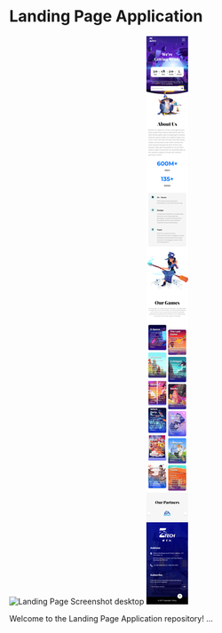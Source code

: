 # Landing Page Application

![Landing Page Screenshot desktop](./src/assets/result/screencapture-desktop.png)
![Landing Page Screenshot mobile](./src/assets/result/screencapture-mobile.png)

Welcome to the Landing Page Application repository! ...
